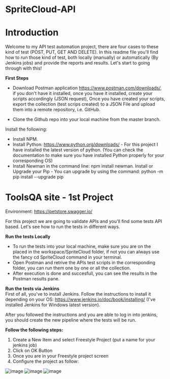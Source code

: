 # SpriteCloud-API
# Introduction
Welcome to my API test automation project, there are four cases to these kind of test (POST, PUT, GET AND DELETE). In this readme file you'll find how to run those   kind of test, both locally (manually) or automatically (By Jenkins jobs) and provide the reports and results. Let's start to going through with this!

<b> First Steps </b> <br>
* Download Postman application https://www.postman.com/downloads/, if you don't have it installed, once you have it installed, create your scripts accordingly (JSON request), Once you have created your scripts, export the collection (test scrips created) to a JSON File and upload them into a remote repository, i.e. GitHub. 

* Clone the Github repo into your local machine from the master branch.

Install the following:
* Install NPM.
* Install Python: https://www.python.org/downloads/ - For this project I have installed the latest version of python. (You can check the documentation to make sure you have installed Python properly for your corresponding OS)
* Install Newman in the command line: npm install newman.
Install or Upgrade your Pip - You can upgrade by using the command: python -m pip install --upgrade pip

# ToolsQA site - 1st Project
Environment: https://petstore.swagger.io/

For this project we are going to validate APIs and you'll find some tests API based. Let's see how to run the tests in different ways.

<b>Run the tests Locally</b><br>
* To run the tests into your local machine, make sure you are on the placed in the workspace/SpriteCloud folder, if not you can always use the fancy cd SpriteCloud command in your terminal.
* Open Postman and retrive the APIs test scripts in the corresponding folder, you can run them one by one or all the collection.
* After execution is done and succesfull, you can see the results in the Postman results pane.

<b>Run the tests via Jenkins</b><br>
First of all, you've to install Jenkins. Follow the instructions to install it depending on your OS: https://www.jenkins.io/doc/book/installing/ (I've installed Jenkins for Windows latest version).

After you followed the instructions and you are able to log in into jenkins, you should create the new pipeline where the tests will be run.

<b>Follow the following steps: </b>
1. Create a New Item and select Freestyle Project (put a name for your jenkins job)
2. Click on OK Button
3. Once you are in your Freestyle project screen
4. Configure the project as follow:

![image](https://user-images.githubusercontent.com/17472758/214373506-ee9ed0fd-4401-4004-bd2f-b5b5b7d72a4c.png)
![image](https://user-images.githubusercontent.com/17472758/214373852-ee7e84ec-9ea4-4d9c-9689-fc8b8ee85054.png)
![image](https://user-images.githubusercontent.com/17472758/214373900-fe448faf-c8e8-4fcb-8941-4dddde263bb4.png)


